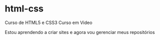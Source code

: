# html-css
 Curso de HTML5 e CSS3 Curso em Video
 
Estou aprendendo a criar sites e agora vou gerenciar meus repositórios
